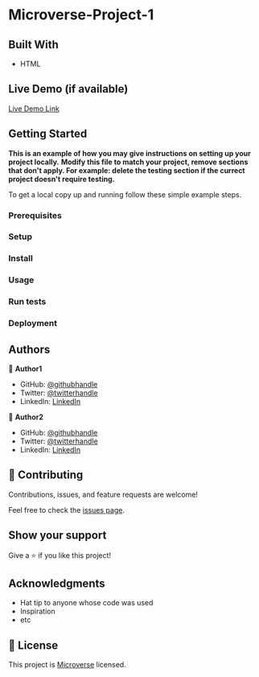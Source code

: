 # Microverse-Project-1

## Built With

- HTML

## Live Demo (if available)

[Live Demo Link](https://livedemo.com)

## Getting Started

**This is an example of how you may give instructions on setting up your project locally.**
**Modify this file to match your project, remove sections that don't apply. For example: delete the testing section if the currect project doesn't require testing.**

To get a local copy up and running follow these simple example steps.

### Prerequisites

### Setup

### Install

### Usage

### Run tests

### Deployment

## Authors

👤 **Author1**

- GitHub: [@githubhandle](https://github.com/Aseadd)
- Twitter: [@twitterhandle](https://twitter.com/adaTsega)
- LinkedIn: [LinkedIn](https://linkedin.com/in/addistsega)

👤 **Author2**

- GitHub: [@githubhandle](https://github.com/Aseadd)
- Twitter: [@twitterhandle](https://twitter.com/adaTsega)
- LinkedIn: [LinkedIn](https://linkedin.com/in/addistsega)

## 🤝 Contributing

Contributions, issues, and feature requests are welcome!

Feel free to check the [issues page](../../issues/).

## Show your support

Give a ⭐️ if you like this project!

## Acknowledgments

- Hat tip to anyone whose code was used
- Inspiration
- etc

## 📝 License

This project is [Microverse](https://www.microverse.org) licensed.
